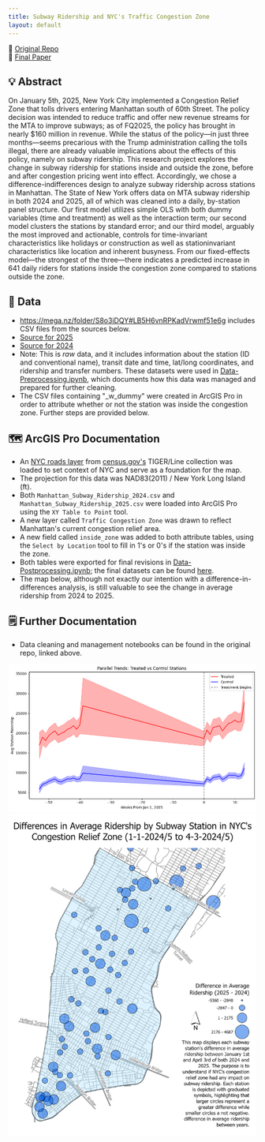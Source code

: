 ```yaml
---
title: Subway Ridership and NYC's Traffic Congestion Zone
layout: default
---
```


📁 [Original Repo](https://github.com/vaughnmitchell13/econ308-proj)\
📝 [Final Paper](https://github.com/vaughnmitchell13/vaughnmitchell13.github.io/raw/main/DID-ECON308/ECON308-Final%20Paper.pdf)

## 💡 **Abstract**
On January 5th, 2025, New York City implemented a Congestion Relief Zone that tolls drivers
entering Manhattan south of 60th Street. The policy decision was intended to reduce traffic and
offer new revenue streams for the MTA to improve subways; as of FQ2025, the policy has
brought in nearly $160 million in revenue. While the status of the policy—in just three
months—seems precarious with the Trump administration calling the tolls illegal, there are
already valuable implications about the effects of this policy, namely on subway ridership. This
research project explores the change in subway ridership for stations inside and outside the zone,
before and after congestion pricing went into effect. Accordingly, we chose a difference-indifferences design to analyze subway ridership across stations in Manhattan. The State of New
York offers data on MTA subway ridership in both 2024 and 2025, all of which was cleaned into
a daily, by-station panel structure. Our first model utilizes simple OLS with both dummy
variables (time and treatment) as well as the interaction term; our second model clusters the
stations by standard error; and our third model, arguably the most improved and actionable,
controls for time-invariant characteristics like holidays or construction as well as stationinvariant characteristics like location and inherent busyness. From our fixed-effects model—the
strongest of the three—there indicates a predicted increase in 641 daily riders for stations inside
the congestion zone compared to stations outside the zone.

## 👾 **Data**
  - https://mega.nz/folder/S8o3iDQY#LB5H6vnRPKadVrwmf51e6g includes CSV files from the sources below.
  - [Source for 2025](https://catalog.data.gov/dataset/mta-subway-hourly-ridership-beginning-2025)
  - [Source for 2024](https://data.ny.gov/Transportation/MTA-Subway-Hourly-Ridership-2020-2024/wujg-7c2s/about_data)
  - Note: This is *raw* data, and it includes information about the station (ID and conventional name), transit date and time, lat/long coordinates, and ridership and transfer numbers. These datasets were used in [Data-Preprocessing.ipynb](./Data-Preprocessing.ipynb), which documents how this data was managed and prepared for further cleaning.
  - The CSV files containing "_w_dummy" were created in ArcGIS Pro in order to attribute whether or not the station was inside the congestion zone. Further steps are provided below.
 
## 🗺️ **ArcGIS Pro Documentation**
  - An [NYC roads layer](./data/tl_2023_36061_roads.shp) from [census.gov's](https://catalog.data.gov/dataset/tiger-line-shapefile-2023-state-new-york-primary-and-secondary-roads) TIGER/Line collection was loaded to set context of NYC and serve as a foundation for the map.
  - The projection for this data was NAD83(2011) / New York Long Island (ft).
  - Both `Manhattan_Subway_Ridership_2024.csv` and `Manhattan_Subway_Ridership_2025.csv` were loaded into ArcGIS Pro using the `XY Table to Point` tool.
  - A new layer called `Traffic Congestion Zone` was drawn to reflect Manhattan's current congestion relief area.
  - A new field called `inside_zone` was added to both attribute tables, using the `Select by Location` tool to fill in 1's or 0's if the station was inside the zone.
  - Both tables were exported for final revisions in [Data-Postprocessing.ipynb](./Data-Postprocessing.ipynb); the final datasets can be found [here](./data/).
  - The map below, although not exactly our intention with a difference-in-differences analysis, is still valuable to see the change in average ridership from 2024 to 2025.

## 🗒 **Further Documentation**
  - Data cleaning and management notebooks can be found in the original repo, linked above. 


![Figure 1](https://raw.githubusercontent.com/vaughnmitchell13/vaughnmitchell13.github.io/main/DID-ECON308/parallel_trends.png)
![Figure 2](https://raw.githubusercontent.com/vaughnmitchell13/vaughnmitchell13.github.io/main/DID-ECON308/Layout.png)

